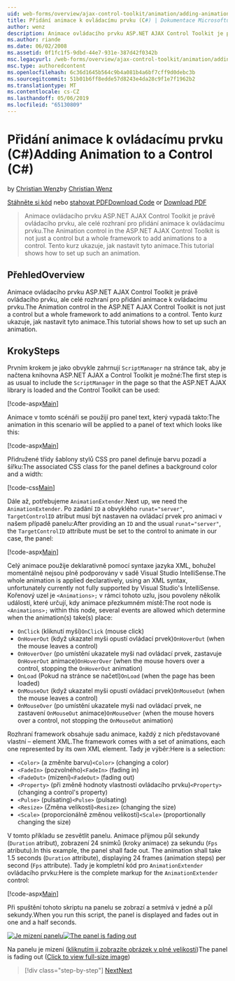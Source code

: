 ```yaml
---
uid: web-forms/overview/ajax-control-toolkit/animation/adding-animation-to-a-control-cs
title: Přidání animace k ovládacímu prvku (C#) | Dokumentace Microsoftu
author: wenz
description: Animace ovládacího prvku ASP.NET AJAX Control Toolkit je právě ovládacího prvku, ale celé rozhraní pro přidání animace k ovládacímu prvku. Tento kurz ukazuje, jak...
ms.author: riande
ms.date: 06/02/2008
ms.assetid: 0f1fc1f5-9dbd-44e7-931e-387d42f0342b
msc.legacyurl: /web-forms/overview/ajax-control-toolkit/animation/adding-animation-to-a-control-cs
msc.type: authoredcontent
ms.openlocfilehash: 6c36d1645b564c9b4a081b4a6bf7cff9d0debc3b
ms.sourcegitcommit: 51b01b6ff8edde57d8243e4da28c9f1e7f1962b2
ms.translationtype: MT
ms.contentlocale: cs-CZ
ms.lasthandoff: 05/06/2019
ms.locfileid: "65130809"
---
```

# <a name="adding-animation-to-a-control-c"></a><span data-ttu-id="36a44-104">Přidání animace k ovládacímu prvku (C#)</span><span class="sxs-lookup"><span data-stu-id="36a44-104">Adding Animation to a Control (C#)</span></span>

<span data-ttu-id="36a44-105">by [Christian Wenz](https://github.com/wenz)</span><span class="sxs-lookup"><span data-stu-id="36a44-105">by [Christian Wenz](https://github.com/wenz)</span></span>

<span data-ttu-id="36a44-106">[Stáhněte si kód](http://download.microsoft.com/download/f/9/a/f9a26acd-8df4-4484-8a18-199e4598f411/Animation1.cs.zip) nebo [stahovat PDF](http://download.microsoft.com/download/6/7/1/6718d452-ff89-4d3f-a90e-c74ec2d636a3/animation1CS.pdf)</span><span class="sxs-lookup"><span data-stu-id="36a44-106">[Download Code](http://download.microsoft.com/download/f/9/a/f9a26acd-8df4-4484-8a18-199e4598f411/Animation1.cs.zip) or [Download PDF](http://download.microsoft.com/download/6/7/1/6718d452-ff89-4d3f-a90e-c74ec2d636a3/animation1CS.pdf)</span></span>

> <span data-ttu-id="36a44-107">Animace ovládacího prvku ASP.NET AJAX Control Toolkit je právě ovládacího prvku, ale celé rozhraní pro přidání animace k ovládacímu prvku.</span><span class="sxs-lookup"><span data-stu-id="36a44-107">The Animation control in the ASP.NET AJAX Control Toolkit is not just a control but a whole framework to add animations to a control.</span></span> <span data-ttu-id="36a44-108">Tento kurz ukazuje, jak nastavit tyto animace.</span><span class="sxs-lookup"><span data-stu-id="36a44-108">This tutorial shows how to set up such an animation.</span></span>

## <a name="overview"></a><span data-ttu-id="36a44-109">Přehled</span><span class="sxs-lookup"><span data-stu-id="36a44-109">Overview</span></span>

<span data-ttu-id="36a44-110">Animace ovládacího prvku ASP.NET AJAX Control Toolkit je právě ovládacího prvku, ale celé rozhraní pro přidání animace k ovládacímu prvku.</span><span class="sxs-lookup"><span data-stu-id="36a44-110">The Animation control in the ASP.NET AJAX Control Toolkit is not just a control but a whole framework to add animations to a control.</span></span> <span data-ttu-id="36a44-111">Tento kurz ukazuje, jak nastavit tyto animace.</span><span class="sxs-lookup"><span data-stu-id="36a44-111">This tutorial shows how to set up such an animation.</span></span>

## <a name="steps"></a><span data-ttu-id="36a44-112">Kroky</span><span class="sxs-lookup"><span data-stu-id="36a44-112">Steps</span></span>

<span data-ttu-id="36a44-113">Prvním krokem je jako obvykle zahrnují `ScriptManager` na stránce tak, aby je načtena knihovna ASP.NET AJAX a Control Toolkit je možné:</span><span class="sxs-lookup"><span data-stu-id="36a44-113">The first step is as usual to include the `ScriptManager` in the page so that the ASP.NET AJAX library is loaded and the Control Toolkit can be used:</span></span>

[!code-aspx[Main](adding-animation-to-a-control-cs/samples/sample1.aspx)]

<span data-ttu-id="36a44-114">Animace v tomto scénáři se použijí pro panel text, který vypadá takto:</span><span class="sxs-lookup"><span data-stu-id="36a44-114">The animation in this scenario will be applied to a panel of text which looks like this:</span></span>

[!code-aspx[Main](adding-animation-to-a-control-cs/samples/sample2.aspx)]

<span data-ttu-id="36a44-115">Přidružené třídy šablony stylů CSS pro panel definuje barvu pozadí a šířku:</span><span class="sxs-lookup"><span data-stu-id="36a44-115">The associated CSS class for the panel defines a background color and a width:</span></span>

[!code-css[Main](adding-animation-to-a-control-cs/samples/sample3.css)]

<span data-ttu-id="36a44-116">Dále až, potřebujeme `AnimationExtender`.</span><span class="sxs-lookup"><span data-stu-id="36a44-116">Next up, we need the `AnimationExtender`.</span></span> <span data-ttu-id="36a44-117">Po zadání `ID` a obvyklého `runat="server"`, `TargetControlID` atribut musí být nastaven na ovládací prvek pro animaci v našem případě panelu:</span><span class="sxs-lookup"><span data-stu-id="36a44-117">After providing an `ID` and the usual `runat="server"`, the `TargetControlID` attribute must be set to the control to animate in our case, the panel:</span></span>

[!code-aspx[Main](adding-animation-to-a-control-cs/samples/sample4.aspx)]

<span data-ttu-id="36a44-118">Celý animace použije deklarativně pomocí syntaxe jazyka XML, bohužel momentálně nejsou plně podporovány v sadě Visual Studio IntelliSense.</span><span class="sxs-lookup"><span data-stu-id="36a44-118">The whole animation is applied declaratively, using an XML syntax, unfortunately currently not fully supported by Visual Studio's IntelliSense.</span></span> <span data-ttu-id="36a44-119">Kořenový uzel je `<Animations>;` v rámci tohoto uzlu, jsou povoleny několik událostí, které určují, kdy animace přezkumném místě:</span><span class="sxs-lookup"><span data-stu-id="36a44-119">The root node is `<Animations>;` within this node, several events are allowed which determine when the animation(s) take(s) place:</span></span>

- <span data-ttu-id="36a44-120">`OnClick` (kliknutí myší)</span><span class="sxs-lookup"><span data-stu-id="36a44-120">`OnClick` (mouse click)</span></span>
- <span data-ttu-id="36a44-121">`OnHoverOut` (když ukazatel myši opustí ovládací prvek)</span><span class="sxs-lookup"><span data-stu-id="36a44-121">`OnHoverOut` (when the mouse leaves a control)</span></span>
- <span data-ttu-id="36a44-122">`OnHoverOver` (po umístění ukazatele myši nad ovládací prvek, zastavuje `OnHoverOut` animace)</span><span class="sxs-lookup"><span data-stu-id="36a44-122">`OnHoverOver` (when the mouse hovers over a control, stopping the `OnHoverOut` animation)</span></span>
- <span data-ttu-id="36a44-123">`OnLoad` (Pokud na stránce se načetl)</span><span class="sxs-lookup"><span data-stu-id="36a44-123">`OnLoad` (when the page has been loaded)</span></span>
- <span data-ttu-id="36a44-124">`OnMouseOut` (když ukazatel myši opustí ovládací prvek)</span><span class="sxs-lookup"><span data-stu-id="36a44-124">`OnMouseOut` (when the mouse leaves a control)</span></span>
- <span data-ttu-id="36a44-125">`OnMouseOver` (po umístění ukazatele myši nad ovládací prvek, ne zastavení `OnMouseOut` animace)</span><span class="sxs-lookup"><span data-stu-id="36a44-125">`OnMouseOver` (when the mouse hovers over a control, not stopping the `OnMouseOut` animation)</span></span>

<span data-ttu-id="36a44-126">Rozhraní framework obsahuje sadu animace, každý z nich představované vlastní – element XML.</span><span class="sxs-lookup"><span data-stu-id="36a44-126">The framework comes with a set of animations, each one represented by its own XML element.</span></span> <span data-ttu-id="36a44-127">Tady je výběr:</span><span class="sxs-lookup"><span data-stu-id="36a44-127">Here is a selection:</span></span>

- <span data-ttu-id="36a44-128">`<Color>` (a změníte barvu)</span><span class="sxs-lookup"><span data-stu-id="36a44-128">`<Color>` (changing a color)</span></span>
- <span data-ttu-id="36a44-129">`<FadeIn>` (pozvolného)</span><span class="sxs-lookup"><span data-stu-id="36a44-129">`<FadeIn>` (fading in)</span></span>
- <span data-ttu-id="36a44-130">`<FadeOut>` (mizení)</span><span class="sxs-lookup"><span data-stu-id="36a44-130">`<FadeOut>` (fading out)</span></span>
- <span data-ttu-id="36a44-131">`<Property>` (při změně hodnoty vlastnosti ovládacího prvku)</span><span class="sxs-lookup"><span data-stu-id="36a44-131">`<Property>` (changing a control's property)</span></span>
- <span data-ttu-id="36a44-132">`<Pulse>` (pulsating)</span><span class="sxs-lookup"><span data-stu-id="36a44-132">`<Pulse>` (pulsating)</span></span>
- <span data-ttu-id="36a44-133">`<Resize>` (Změna velikosti)</span><span class="sxs-lookup"><span data-stu-id="36a44-133">`<Resize>` (changing the size)</span></span>
- <span data-ttu-id="36a44-134">`<Scale>` (proporcionálně změnou velikosti)</span><span class="sxs-lookup"><span data-stu-id="36a44-134">`<Scale>` (proportionally changing the size)</span></span>

<span data-ttu-id="36a44-135">V tomto příkladu se zesvětlit panelu. Animace přijmou půl sekundy (`Duration` atribut), zobrazení 24 snímků (kroky animace) za sekundu (`Fps` atributu).</span><span class="sxs-lookup"><span data-stu-id="36a44-135">In this example, the panel shall fade out. The animation shall take 1.5 seconds (`Duration` attribute), displaying 24 frames (animation steps) per second (`Fps` attribute).</span></span> <span data-ttu-id="36a44-136">Tady je kompletní kód pro `AnimationExtender` ovládacího prvku:</span><span class="sxs-lookup"><span data-stu-id="36a44-136">Here is the complete markup for the `AnimationExtender` control:</span></span>

[!code-aspx[Main](adding-animation-to-a-control-cs/samples/sample5.aspx)]

<span data-ttu-id="36a44-137">Při spuštění tohoto skriptu na panelu se zobrazí a setmívá v jedné a půl sekundy.</span><span class="sxs-lookup"><span data-stu-id="36a44-137">When you run this script, the panel is displayed and fades out in one and a half seconds.</span></span>

<span data-ttu-id="36a44-138">[![Je mizení panelu](adding-animation-to-a-control-cs/_static/image2.png)](adding-animation-to-a-control-cs/_static/image1.png)</span><span class="sxs-lookup"><span data-stu-id="36a44-138">[![The panel is fading out](adding-animation-to-a-control-cs/_static/image2.png)](adding-animation-to-a-control-cs/_static/image1.png)</span></span>

<span data-ttu-id="36a44-139">Na panelu je mizení ([kliknutím ji zobrazíte obrázek v plné velikosti](adding-animation-to-a-control-cs/_static/image3.png))</span><span class="sxs-lookup"><span data-stu-id="36a44-139">The panel is fading out ([Click to view full-size image](adding-animation-to-a-control-cs/_static/image3.png))</span></span>

> [!div class="step-by-step"]
> [<span data-ttu-id="36a44-140">Next</span><span class="sxs-lookup"><span data-stu-id="36a44-140">Next</span></span>](executing-several-animations-at-the-same-time-cs.md)
